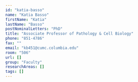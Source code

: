 ```yaml
---
id: "katia-basso"
name: "Katia Basso"
firstName: "Katia"
lastName: "Basso"
postNominalLetters: "PhD"
title: "Associate Professor of Pathology & Cell Biology"
phone: "851-4786"
fax: ""
email: "kb451@cumc.columbia.edu"
room: "506"
url: []
group: "Faculty"
researchAreas: []
tags: []
---
```

